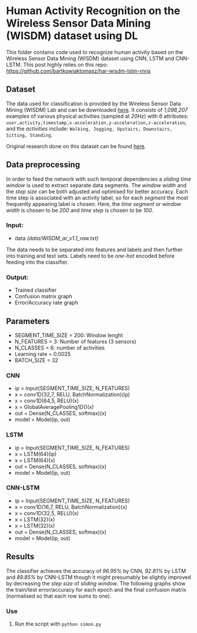 
# Human Activity Recognition on the Wireless Sensor Data Mining (WISDM) dataset using DL
This folder contains code used to recognize human activity based on the Wireless Sensor Data Mining (WISDM) dataset using CNN, LSTM and CNN-LSTM.
This post highly relies on this repo: https://github.com/bartkowiaktomasz/har-wisdm-lstm-rnns

## Dataset
The data used for classification is provided by the Wireless Sensor Data Mining (WISDM) Lab and can be downloaded  [here](http://www.cis.fordham.edu/wisdm/dataset.php).
It consists of _1,098,207_ examples of various physical activities (sampled at _20Hz_) with _6_ attributes:
`user,activity,timestamp,x-acceleration,y-acceleration,z-acceleration`, and the _activities_ include: `Walking, Jogging, Upstairs, Downstairs, Sitting, Standing`. 

Original research done on this dataset can be found [here](http://www.cis.fordham.edu/wisdm/public_files/sensorKDD-2010.pdf).


##  Data preprocessing

In order to feed the network with such temporal dependencies a _sliding time window_ is used to extract separate data segments. The _window width_ and the _step size_ can be both adjusted and optimised for better accuracy. Each time step is associated with an activity label, so for each _segment_ the most frequently appearing label is chosen. Here, the _time segment_ or _window width_ is chosen to be _200_ and _time step_ is chosen to be _100_.

### Input:
- data _(data/WISDM_ar_v1.1_raw.txt)_

The data needs to be separated into features and labels and then further into training and test sets. Labels need to be _one-hot_ encoded before feeding into the classifier.

### Output:
- Trained classifier
- Confusion matrix graph
- Error/Accuracy rate graph

## Parameters
- SEGMENT_TIME_SIZE = 200: Window lenght
- N_FEATURES = 3: Number of features (3 sensors)
- N_CLASSES = 6: number of activities
- Learning rate = 0.0025
- BATCH_SIZE = 32

### CNN
- ip = Input(SEGMENT_TIME_SIZE, N_FEATURES)
- x = conv1D(32,7, RELU, BatchNormalization)(ip)
- x = conv1D(64,5, RELU)(x)
- x = GlobalAveragePooling1D()(x)
- out = Dense(N_CLASSES, softmax)(x)
- model = Model(ip, out)

### LSTM
- ip = Input(SEGMENT_TIME_SIZE, N_FEATURES)
- x = LSTM(64)(ip)
- x = LSTM(64)(x)
- out = Dense(N_CLASSES, softmax)(x)
- model = Model(ip, out)

### CNN-LSTM
- ip = Input(SEGMENT_TIME_SIZE, N_FEATURES)
- x = conv1D(16,7, RELU, BatchNormalization)(x)
- x = conv1D(32,5, RELU)(x)
- x = LSTM(32)(x)
- x = LSTM(32)(x)
- out = Dense(N_CLASSES, softmax)(x)
- model = Model(ip, out)

## Results
The classifier achieves the accuracy of _96.95%_ by CNN, _92.81%_ by LSTM and _89.85%_ by CNN-LSTM though it might presumably be slightly improved by decreasing the _step size_ of _sliding window_.
The following graphs show the train/test error/accuracy for each epoch and the final confusion matrix (normalised so that each row sums to one).


### Use
1. Run the script with  `python simon.py`
